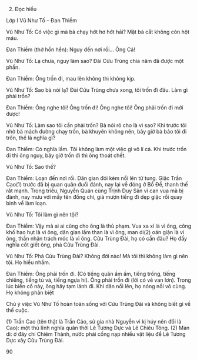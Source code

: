 2. Đọc hiểu

Lớp I
Vũ Như Tố – Đan Thiềm

Vũ Như Tố: Có việc gì mà bà chạy hớt hơ hớt hải? Mặt bà cắt không còn hột máu.

Đan Thiềm (thở hổn hển): Nguy đến nơi rồi... Ông Cả!

Vũ Như Tố: Lạ chưa, nguy làm sao? Đài Cửu Trùng chia năm đã được một phần.

Đan Thiềm: Ông trốn đi, mau lên không thì không kịp.

Vũ Như Tố: Sao bà nói lạ? Đài Cửu Trùng chưa xong, tôi trốn đi đâu. Làm gì phải trốn?

Đan Thiềm: Ông nghe tôi! Ông trốn đi! Ông nghe tôi! Ông phải trốn đi mới được!

Vũ Như Tố: Làm sao tôi cần phải trốn? Bà nói rõ cho là vì sao? Khi trước tôi nhờ bà mách đường chạy trốn, bà khuyên không nên, bây giờ bà bảo tôi đi trốn, thế là nghĩa gì?

Đan Thiềm: Có nghĩa lắm. Tôi không làm một việc gì vô lí cả. Khi trước trốn đi thì ông nguy, bây giờ trốn đi thì ông thoát chết.

Vũ Như Tố: Sao thế?

Đan Thiềm: Loạn đến nơi rồi. Dân gian đói kém nổi lên từ tung. Giặc Trần Cao(1) trước đã bị quan quân đuổi đánh, nay lại về đóng ở Bồ Đề, thanh thế rất mạnh. Trong triều, Nguyễn Quán cùng Trịnh Duy Sản vì can vua mà bị đánh, nay mưu với mấy tên đồng chí, giả mượn tiếng đi dẹp giặc rồi quay binh về làm loạn.

Vũ Như Tố: Tôi làm gì nên tội?

Đan Thiềm: Vậy mà ai ai cũng cho ông là thủ phạm. Vua xa xỉ là vì ông, công khố hao hụt là vì ông, dân gian lầm than là vì ông, man di(2) oán giận là vì ông, thần nhân trách móc là vì ông. Cửu Trùng Đài, họ có cần đâu? Họ đấy nghĩa cốt giết ông, phá Cửu Trùng Đài.

Vũ Như Tố: Phá Cửu Trùng Đài? Không đời nào! Mà tôi thì không làm gì nên tội. Họ hiểu nhầm.

Đan Thiềm: Ông phải trốn đi. (Có tiếng quân ầm ầm, tiếng trống, tiếng chiêng, tiếng tù và, tiếng ngựa hí). Ông phải trốn đi (lời có vẻ van lơn). Trong lúc biến cố này, ông hãy tạm lánh đi. Khi dân nổi lên, họ nóng nổi vô cùng. Họ không phân biệt

Chú ý việc Vũ Như Tố hoàn toàn sống với Cửu Trùng Đài và không biết gì về thế cuộc.

(1) Trần Cao (tên thật là Trần Cảo, sử gia nhà Nguyễn vì kị húy nên đổi là Cao): một thủ lĩnh nghĩa quân thời Lê Tương Dực và Lê Chiêu Tông.
(2) Man di: ở đây chỉ Chiêm Thành, nước phải cống nạp nhiều vật liệu để Lê Tương Dực xây Cửu Trùng Đài.

90